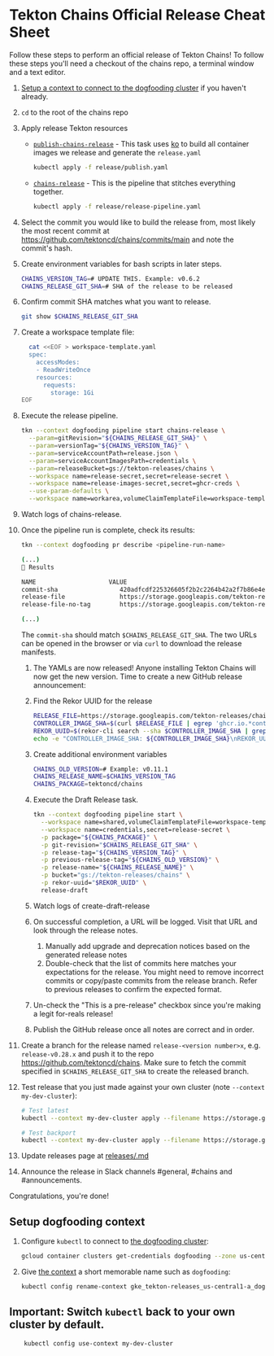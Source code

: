 # Tekton Chains Official Release Cheat Sheet

Follow these steps to perform an official release of Tekton Chains! To follow
these steps you'll need a checkout of the chains repo, a terminal window and a
text editor.

1. [Setup a context to connect to the dogfooding cluster](#setup-dogfooding-context)
   if you haven't already.

1. `cd` to the root of the chains repo

1. Apply release Tekton resources

   - [`publish-chains-release`](release-pipeline.yaml) - This task uses
     [ko](https://github.com/google/ko) to build all container images we release
     and generate the `release.yaml`

     ```sh
     kubectl apply -f release/publish.yaml
     ```

   - [`chains-release`](release-pipeline.yaml) - This is the pipeline that
     stitches everything together.

     ```sh
     kubectl apply -f release/release-pipeline.yaml
     ```

1. Select the commit you would like to build the release from, most likely the
   most recent commit at https://github.com/tektoncd/chains/commits/main and
   note the commit's hash.

1. Create environment variables for bash scripts in later steps.

   ```bash
   CHAINS_VERSION_TAG=# UPDATE THIS. Example: v0.6.2
   CHAINS_RELEASE_GIT_SHA=# SHA of the release to be released
   ```

1. Confirm commit SHA matches what you want to release.

   ```bash
   git show $CHAINS_RELEASE_GIT_SHA
   ```

1. Create a workspace template file:

   ```bash
     cat <<EOF > workspace-template.yaml
     spec:
       accessModes:
       - ReadWriteOnce
       resources:
         requests:
           storage: 1Gi
   EOF
   ```

1. Execute the release pipeline.

   ```bash
   tkn --context dogfooding pipeline start chains-release \
     --param=gitRevision="${CHAINS_RELEASE_GIT_SHA}" \
     --param=versionTag="${CHAINS_VERSION_TAG}" \
     --param=serviceAccountPath=release.json \
     --param=serviceAccountImagesPath=credentials \
     --param=releaseBucket=gs://tekton-releases/chains \
     --workspace name=release-secret,secret=release-secret \
     --workspace name=release-images-secret,secret=ghcr-creds \
     --use-param-defaults \
     --workspace name=workarea,volumeClaimTemplateFile=workspace-template.yaml
   ```

1. Watch logs of chains-release.

1. Once the pipeline run is complete, check its results:

   ```bash
   tkn --context dogfooding pr describe <pipeline-run-name>

   (...)
   📝 Results

   NAME                    VALUE
   commit-sha                 420adfcdf225326605f2b2c2264b42a2f7b86e4e
   release-file               https://storage.googleapis.com/tekton-releases/chains/previous/v0.13.0/release.yaml
   release-file-no-tag        https://storage.googleapis.com/tekton-releases/chains/previous/v0.13.0/release.notag.yaml

   (...)
   ```

   The `commit-sha` should match `$CHAINS_RELEASE_GIT_SHA`. The two URLs can be
   opened in the browser or via `curl` to download the release manifests.

   1. The YAMLs are now released! Anyone installing Tekton Chains will now get
      the new version. Time to create a new GitHub release announcement:

   1. Find the Rekor UUID for the release

      ```bash
      RELEASE_FILE=https://storage.googleapis.com/tekton-releases/chains/previous/${CHAINS_VERSION_TAG}/release.yaml
      CONTROLLER_IMAGE_SHA=$(curl $RELEASE_FILE | egrep 'ghcr.io.*controller' | cut -d'@' -f2)
      REKOR_UUID=$(rekor-cli search --sha $CONTROLLER_IMAGE_SHA | grep -v Found | head -1)
      echo -e "CONTROLLER_IMAGE_SHA: ${CONTROLLER_IMAGE_SHA}\nREKOR_UUID: ${REKOR_UUID}"
      ```

   1. Create additional environment variables

      ```bash
      CHAINS_OLD_VERSION=# Example: v0.11.1
      CHAINS_RELEASE_NAME=$CHAINS_VERSION_TAG
      CHAINS_PACKAGE=tektoncd/chains
      ```

   1. Execute the Draft Release task.

      ```bash
      tkn --context dogfooding pipeline start \
        --workspace name=shared,volumeClaimTemplateFile=workspace-template.yaml \
        --workspace name=credentials,secret=release-secret \
        -p package="${CHAINS_PACKAGE}" \
        -p git-revision="$CHAINS_RELEASE_GIT_SHA" \
        -p release-tag="${CHAINS_VERSION_TAG}" \
        -p previous-release-tag="${CHAINS_OLD_VERSION}" \
        -p release-name="${CHAINS_RELEASE_NAME}" \
        -p bucket="gs://tekton-releases/chains" \
        -p rekor-uuid="$REKOR_UUID" \
        release-draft
      ```

   1. Watch logs of create-draft-release

   1. On successful completion, a URL will be logged. Visit that URL and look
      through the release notes.

      1. Manually add upgrade and deprecation notices based on the generated
         release notes
      1. Double-check that the list of commits here matches your expectations
         for the release. You might need to remove incorrect commits or
         copy/paste commits from the release branch. Refer to previous releases
         to confirm the expected format.

   1. Un-check the "This is a pre-release" checkbox since you're making a legit
      for-reals release!

   1. Publish the GitHub release once all notes are correct and in order.

1. Create a branch for the release named `release-<version number>x`, e.g.
   `release-v0.28.x` and push it to the repo https://github.com/tektoncd/chains.
   Make sure to fetch the commit specified in `$CHAINS_RELEASE_GIT_SHA` to
   create the released branch.

1. Test release that you just made against your own cluster (note
   `--context my-dev-cluster`):

   ```bash
   # Test latest
   kubectl --context my-dev-cluster apply --filename https://storage.googleapis.com/tekton-releases/chains/latest/release.yaml
   ```

   ```bash
   # Test backport
   kubectl --context my-dev-cluster apply --filename https://storage.googleapis.com/tekton-releases/chains/previous/$CHAINS_VERSION_TAG/release.yaml
   ```

1. Update releases page at
   [releases/.md](https://github.com/tektoncd/chains/blob/main/releases.md)

1. Announce the release in Slack channels #general, #chains and #announcements.

Congratulations, you're done!

## Setup dogfooding context

1. Configure `kubectl` to connect to
   [the dogfooding cluster](https://github.com/tektoncd/plumbing/blob/main/docs/dogfooding.md):

   ```bash
   gcloud container clusters get-credentials dogfooding --zone us-central1-a --project tekton-releases
   ```

1. Give
   [the context](https://kubernetes.io/docs/tasks/access-application-cluster/configure-access-multiple-clusters/)
   a short memorable name such as `dogfooding`:

   ```bash
   kubectl config rename-context gke_tekton-releases_us-central1-a_dogfooding dogfooding
   ```

## Important: Switch `kubectl` back to your own cluster by default.

```bash
    kubectl config use-context my-dev-cluster
```
